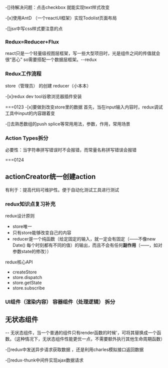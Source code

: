 -[]待解决问题：点击checkbox 就能实现text样式改变

-[x]使用AntD （一个reactUI框架）实现Todolist页面布局

-[]jsx中写css样式要注意的点
### Redux=Reducer+Flux

react只是一个轻量级视图层框架，写一些大型项目时，光是组件之间的传值就会很“恶心”
so需要搭配一个数据层框架。--redux

### Redux工作流程

store（管理员） 的创建
reducer（小本本）

-[x]redux dev tool谷歌浏览器插件安装

===0123
-[x]要做到改变store里的数据
首先，当在input输入内容时，redux调试工具中input的内容跟着变

-[]去熟悉数组的push  splice等常用用法，参数，作用，常用场景

### Action Types拆分

必要性：当字符串拼写错误时不会报错，而常量名称拼写错误会报错

===0124

## actionCreator统一创建action

有利于：提高代码可维护性。便于自动化测试工具进行测试

### redux知识点复习补充
redux设计原则
- store唯一
- 只有store能够改变自己的内容
- reducer是一个纯函数（给定固定的输入，就一定会有固定（——不像new Date() 每个时刻都有不同的值）的输出，而且不会有任何**副作用**（——，如对参数state的修改））

redux核心API
- createStore
- store.dispatch
- store.getState
- store.subscribe

### UI组件（渲染内容） 容器组件（处理逻辑） 拆分

## 无状态组件
--
无状态组件，当一个普通的组件只有render函数的时候'，可将其替换成一个函数。（这种情况下，无状态组件性能更优一点，不需要额外执行其他生命周期函数）

-[]redux中发送异步请求获取数据
，还是利用charles模拟接口返回数据

-[]redux-thunk中间件实现ajax数据请求